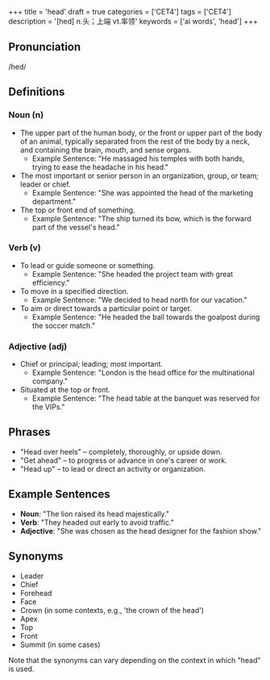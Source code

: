 +++
title = 'head'
draft = true
categories = ['CET4']
tags = ['CET4']
description = '[hed] n.头；上端 vt.率领'
keywords = ['ai words', 'head']
+++

## Pronunciation
/hed/

## Definitions
### Noun (n)
- The upper part of the human body, or the front or upper part of the body of an animal, typically separated from the rest of the body by a neck, and containing the brain, mouth, and sense organs.
  - Example Sentence: "He massaged his temples with both hands, trying to ease the headache in his head."
- The most important or senior person in an organization, group, or team; leader or chief.
  - Example Sentence: "She was appointed the head of the marketing department."
- The top or front end of something.
  - Example Sentence: "The ship turned its bow, which is the forward part of the vessel's head."

### Verb (v)
- To lead or guide someone or something.
  - Example Sentence: "She headed the project team with great efficiency."
- To move in a specified direction.
  - Example Sentence: "We decided to head north for our vacation."
- To aim or direct towards a particular point or target.
  - Example Sentence: "He headed the ball towards the goalpost during the soccer match."

### Adjective (adj)
- Chief or principal; leading; most important.
  - Example Sentence: "London is the head office for the multinational company."
- Situated at the top or front.
  - Example Sentence: "The head table at the banquet was reserved for the VIPs."

## Phrases
- "Head over heels" – completely, thoroughly, or upside down.
- "Get ahead" – to progress or advance in one's career or work.
- "Head up" – to lead or direct an activity or organization.

## Example Sentences
- **Noun**: "The lion raised its head majestically."
- **Verb**: "They headed out early to avoid traffic."
- **Adjective**: "She was chosen as the head designer for the fashion show."

## Synonyms
- Leader
- Chief
- Forehead
- Face
- Crown (in some contexts, e.g., 'the crown of the head')
- Apex
- Top
- Front
- Summit (in some cases) 

Note that the synonyms can vary depending on the context in which "head" is used.
